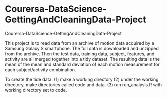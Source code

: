 # Courersa-DataScience-GettingAndCleaningData-Project
Courersa-DataScience-GettingAndCleaningData-Project

This project is to read data from an archive of motion data acquired by a Samsung Galaxy S smartphone.  The full data is downloaded and unzipped from the archive.  Then the test data, training data, subject, features, and activity are all merged together into a tidy dataset.  The resulting data is the mean of the mean and standard deviation of each motion measurement for each subject/activity combination. 


To create the tide data:
(1) make a working directory
(2) under the working directory, make directories called code and data.
(3) run run_analysis.R with working directory set to code.
